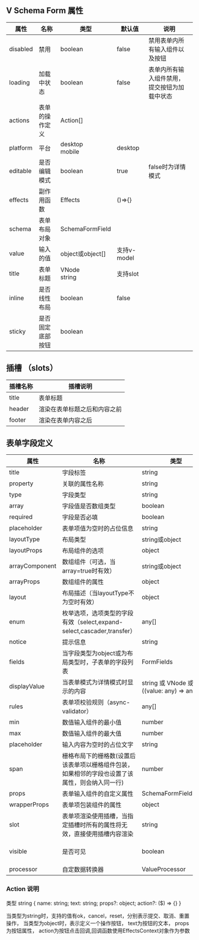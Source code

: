 ## V Schema Form 属性

属性|名称|类型|默认值|说明
---|---|---|---|---
disabled|禁用| boolean|false|禁用表单内所有输入组件以及按钮
loading|加载中状态|boolean|false|表单内所有输入组件禁用，提交按钮为加载中状态
actions|表单的操作定义|Action[]|
platform|平台|desktop<br/>mobile|desktop|
editable|是否编辑模式|boolean|true|false时为详情模式
effects|副作用函数|Effects|()=>{}|
schema|表单布局对象|SchemaFormField||
value|输入的值|object或object[]|支持v-model
title|表单标题|VNode<br/>string|支持slot
inline|是否线性布局|boolean|false|
sticky|是否固定底部按钮|boolean|

## 插槽 （slots）
 
插槽名称| 插槽说明
---|---
title | 表单标题
header | 渲染在表单标题之后和内容之前
footer | 渲染在表单内容之后

<div id="field-def">

## 表单字段定义

属性|名称|类型|默认值|说明
---|---|---|---|---
title|字段标签|string|
property|关联的属性名称|string
type|字段类型|string
array|字段值是否数组类型|boolean|false
required|字段是否必填|boolean|false
placeholder|表单项值为空时的占位信息|string
layoutType|布局类型|string或object| |
layoutProps|布局组件的选项|object| |
arrayComponent|数组组件（可选，当array=true时有效）|string或object||
arrayProps|数组组件的属性|object||
layout|布局描述（当layoutType不为空时有效）|object||
enum|枚举选项，选项类型的字段有效（select,expand-select,cascader,transfer）|any[]||
notice|提示信息| string||
fields|当字段类型为object或为布局类型时，子表单的字段列表|FormFields||
displayValue|当表单模式为详情模式时显示的内容|string 或 VNode 或 ((value: any) => any)|
rules|表单项校验规则（async-validator）|any[]||
min|数值输入组件的最小值|number||
max|数值输入组件的最大值| number||
placeholder|输入内容为空时的占位文字|string||;
span|栅格布局下的栅格数(设置后该表单项以栅格组件包装，如果相邻的字段也设置了该属性，则会纳入同一行)|number||
props|表单输入组件的自定义属性|SchemaFormFieldProps;
wrapperProps|表单项包装组件的属性|object||
slot|表单项渲染使用插槽，当指定插槽时所有的属性将无效，直接使用插槽内容渲染|string||
visible|是否可见|boolean | ShowFieldCondition[] | ((value: any) => boolean)||
processor|自定数据转换器|ValueProcessor||

</div>



### Action 说明

类型 string { name: string; text: string; props?: object; action?: ($) => {} }

当类型为string时，支持的值有ok，cancel，reset，分别表示提交、取消、重置操作，
当类型为object时，表示定义一个操作按钮，
text为按钮的文本，
props为按钮属性，
action为按钮点击回调,回调函数使用EffectsContext对象作为参数

